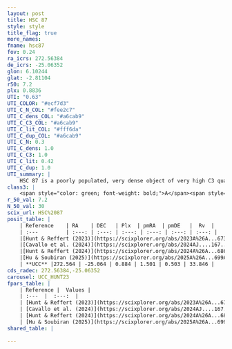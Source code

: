 ```yaml
---
layout: post
title: HSC 87
style: style
title_flag: true
more_names: 
fname: hsc87
fov: 0.24
ra_icrs: 272.56384
de_icrs: -25.06352
glon: 6.10244
glat: -2.81104
r50: 7.2
plx: 0.8836
UTI: "0.63"
UTI_COLOR: "#ecf7d3"
UTI_C_N_COL: "#fee2c7"
UTI_C_dens_COL: "#a6cab9"
UTI_C_C3_COL: "#a6cab9"
UTI_C_lit_COL: "#fff6da"
UTI_C_dup_COL: "#a6cab9"
UTI_C_N: 0.3
UTI_C_dens: 1.0
UTI_C_C3: 1.0
UTI_C_lit: 0.42
UTI_C_dup: 1.0
UTI_summary: |
    HSC 87 is a poorly populated, very dense object of very high C3 quality. It was recently reported in the literature.
class3: |
    <span style="color: green; font-weight: bold;">A</span><span style="color: green; font-weight: bold;">A</span>
r_50_val: 7.2
N_50_val: 30
scix_url: HSC%2087
posit_table: |
    | Reference    | RA    | DEC   | Plx  | pmRA  | pmDE   |  Rv  |
    | :---         | :---: | :---: | :---: | :---: | :---: | :---: |
    |[Hunt & Reffert (2023)](https://scixplorer.org/abs/2023A%26A...673A.114H) | 272.505 | -25.091 | 0.862 | 1.498 | 0.523 | 20.869 |
    |[Cavallo et al. (2024)](https://scixplorer.org/abs/2024AJ....167...12C) | 272.567 | -25.045 | 0.862 | -- | -- | -- |
    |[Hunt & Reffert (2024)](https://scixplorer.org/abs/2024A%26A...686A..42H) | 272.505 | -25.091 | 0.862 | 1.498 | 0.523 | 20.869 |
    |[Hu & Soubiran (2025)](https://scixplorer.org/abs/2025A%26A...699A.246H) | 272.567 | -25.045 | -- | -- | -- | -- |
    | **UCC** |272.564 | -25.064 | 0.884 | 1.501 | 0.503 | 33.846 | 
cds_radec: 272.56384,-25.06352
carousel: UCC_HUNT23
fpars_table: |
    | Reference |  Values |
    | :---  |  :---:  |
    | [Hunt & Reffert (2023)](https://scixplorer.org/abs/2023A%26A...673A.114H) | `AV50=0.791, diffAV50=0.422, MOD50=10.182, logAge50=8.138` |
    | [Cavallo et al. (2024)](https://scixplorer.org/abs/2024AJ....167...12C) | `AV50=1.65, dMod50=10.52, logAge50=9.0, [Fe/H]50=-0.73` |
    | [Hunt & Reffert (2024)](https://scixplorer.org/abs/2024A%26A...686A..42H) | `MassJ=155.058` |
    | [Hu & Soubiran (2025)](https://scixplorer.org/abs/2025A%26A...699A.246H) | `MA22=-0.23, MA23f=-0.14, MZ23=-0.19, MK24=-0.12` |
shared_table: |
    
---
```

